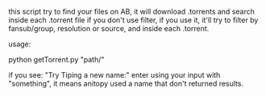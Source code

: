 this script try to find your files on AB, it will download .torrents and search inside each .torrent file
if you don't use filter, if you use it, it'll try to filter by fansub/group, resolution or source, and inside each .torrent.

usage:

python getTorrent.py "path/"

if you see: "Try Tiping a new name:" enter using your input with "something", it means anitopy used a name that don't returned results.

